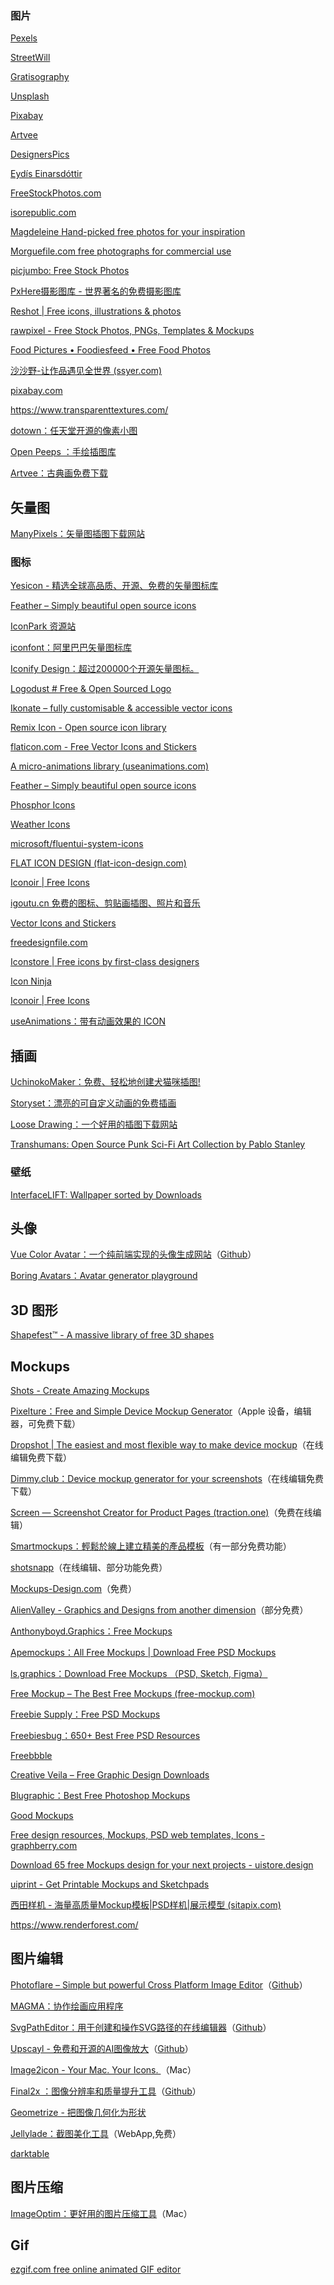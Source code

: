 ### 图片

[Pexels](https://www.pexels.com)

[StreetWill](http://streetwill.co)

[Gratisography](https://gratisography.com/)

[Unsplash](https://unsplash.com/)

[Pixabay](https://pixabay.com/)

[Artvee](https://artvee.com/)

[DesignersPics](http://www.designerspics.com/)

[Eydís Einarsdóttir](https://www.eydis.com/)

[FreeStockPhotos.com](https://www.freestockphotos.com/)

[isorepublic.com](https://isorepublic.com/)

[Magdeleine Hand-picked free photos for your inspiration](https://magdeleine.co/)

[Morguefile.com free photographs for commercial use](https://morguefile.com/)

[picjumbo: Free Stock Photos](https://picjumbo.com/)

[PxHere摄影图库 - 世界著名的免费摄影图库](https://pxhere.com/)

[Reshot | Free icons, illustrations & photos ](https://www.reshot.com)

[rawpixel - Free Stock Photos, PNGs, Templates & Mockups](https://www.rawpixel.com/)

[Food Pictures • Foodiesfeed • Free Food Photos](https://www.foodiesfeed.com/)

[沙沙野-让作品遇见全世界 (ssyer.com)](https://www.ssyer.com/)

[pixabay.com](https://pixabay.com/zh/)

https://www.transparenttextures.com/

[dotown：任天堂开源的像素小图](https://dotown.maeda-design-room.net/)

[Open Peeps ：手绘插图库](https://openpeeps.com/)

[Artvee：古典画免费下载](https://artvee.com/dl/the-young-scribe/)

## 矢量图

[ManyPixels：矢量图插图下载网站](https://www.manypixels.co/gallery)

### 图标

[Yesicon - 精选全球高品质、开源、免费的矢量图标库](https://yesicon.app/)

[Feather – Simply beautiful open source icons ](https://feathericons.com/)

[IconPark 资源站](https://iconpark.oceanengine.com/)

[iconfont：阿里巴巴矢量图标库](https://www.iconfont.cn/)
 
[Iconify Design：超过200000个开源矢量图标。](https://iconify.design/)

[Logodust # Free & Open Sourced Logo ](https://www.logodust.com/)

[Ikonate – fully customisable & accessible vector icons](https://ikonate.com/)

[Remix Icon - Open source icon library](https://remixicon.com/)

[flaticon.com - Free Vector Icons and Stickers](https://www.flaticon.com/)

[A micro-animations library (useanimations.com)](https://useanimations.com)

[Feather – Simply beautiful open source icons](https://feathericons.com/)

[Phosphor Icons](https://phosphoricons.com/)

[Weather Icons](https://erikflowers.github.io/weather-icons/)

[microsoft/fluentui-system-icons](https://github.com/microsoft/fluentui-system-icons)

[FLAT ICON DESIGN (flat-icon-design.com)](http://flat-icon-design.com/)

[Iconoir | Free Icons](https://iconoir.com/)

[igoutu.cn 免费的图标、剪贴画插图、照片和音乐](https://igoutu.cn/)

[Vector Icons and Stickers](https://www.flaticon.com/)

[freedesignfile.com](https://freedesignfile.com/)

[Iconstore | Free icons by first-class designers](https://iconstore.co/)

[Icon Ninja](https://www.iconninja.com/)

[Iconoir | Free Icons](https://iconoir.com/)

[useAnimations：带有动画效果的 ICON](https://useanimations.com/index.html)

## 插画

[UchinokoMaker：免费、轻松地创建犬猫咪插图!](https://uchinoko-maker.jp/?lang=zh-cmn-Hans)

[Storyset：漂亮的可自定义动画的免费插画](https://storyset.com/)

[Loose Drawing：一个好用的插图下载网站](https://loosedrawing.com/)

[Transhumans: Open Source Punk Sci-Fi Art Collection by Pablo Stanley](https://www.transhumans.xyz/)


### 壁纸

[InterfaceLIFT: Wallpaper sorted by Downloads](https://interfacelift.com/wallpaper/downloads/downloads/any/)

## 头像

[Vue Color Avatar：一个纯前端实现的头像生成网站](https://vue-color-avatar.leoku.dev/)（[Github](https://github.com/Codennnn/vue-color-avatar)）

[Boring Avatars：Avatar generator playground](https://boringavatars.com/)

## 3D 图形

[Shapefest™ - A massive library of free 3D shapes](https://www.shapefest.com/)

## Mockups

[Shots - Create Amazing Mockups](https://shots.so/)

[Pixelture：Free and Simple Device Mockup Generator](https://mockups.pixeltrue.com/)（Apple 设备，编辑器，可免费下载）

[Dropshot | The easiest and most flexible way to make device mockup](https://www.dropshot.rocks/)（在线编辑免费下载）

[Dimmy.club：Device mockup generator for your screenshots](https://dimmy.club/)（在线编辑免费下载）

[Screen — Screenshot Creator for Product Pages (traction.one)](https://screen.traction.one/)（免费在线编辑）

[Smartmockups：輕鬆於線上建立精美的產品模板](https://smartmockups.com/zh)（有一部分免费功能）

[shotsnapp](https://app.shotsnapp.com/)（在线编辑、部分功能免费）

[Mockups-Design.com](https://mockups-design.com/)（免费）

[AlienValley - Graphics and Designs from another dimension](https://alienvalley.com/freebies/)（部分免费）

[Anthonyboyd.Graphics：Free Mockups](https://www.anthonyboyd.graphics/mockups-collection/)

[Apemockups：All Free Mockups | Download Free PSD Mockups ](https://www.apemockups.com/)

[ ls.graphics：Download Free Mockups （PSD, Sketch, Figma） ](https://www.ls.graphics/free-mockups)

[Free Mockup – The Best Free Mockups (free-mockup.com)](https://www.free-mockup.com/)

[Freebie Supply：Free PSD Mockups](https://freebiesupply.com/free-psd-mockups/)

[Freebiesbug：650+ Best Free PSD Resources ](https://freebiesbug.com/psd-freebies/)

[Freebbble](https://freebbble.com/type/mockup/)

[Creative Veila – Free Graphic Design Downloads](https://www.veila.me/freebies)

[Blugraphic：Best Free Photoshop Mockups](https://www.blugraphic.com/mockups/)

[Good Mockups](https://goodmockups.com/)

[Free design resources, Mockups, PSD web templates, Icons - graphberry.com](https://www.graphberry.com/)

[Download 65 free Mockups design for your next projects - uistore.design](https://www.uistore.design/categories/mockups/)

[uiprint - Get Printable Mockups and Sketchpads](https://uiprint.co/)

[西田样机 - 海量高质量Mockup模板|PSD样机|展示模型 (sitapix.com)](https://mockup.sitapix.com/)


https://www.renderforest.com/ 


## 图片编辑

[Photoflare – Simple but powerful Cross Platform Image Editor](https://photoflare.io/)（[Github](https://github.com/PhotoFlare/photoflare)）

 [MAGMA：协作绘画应用程序](https://magma.com)

[SvgPathEditor：用于创建和操作SVG路径的在线编辑器](https://yqnn.github.io/svg-path-editor/)（[Github](https://github.com/Yqnn/svg-path-editor)）

[Upscayl - 免费和开源的AI图像放大](https://www.upscayl.org/)（[Github](https://github.com/upscayl/upscayl)）

[Image2icon - Your Mac. Your Icons. ](https://img2icnsapp.com/)（Mac）

[Final2x ：图像分辨率和质量提升工具](https://final2x.tohru.top/)（[Github](https://github.com/Tohrusky/Final2x)）

[Geometrize - 把图像几何化为形状](https://www.geometrize.co.uk/)

[Jellylade：截图美化工具](https://app.jellylade.com/)（WebApp,免费）

[darktable](https://www.darktable.org/)

## 图片压缩

[ImageOptim：更好用的图片压缩工具](https://github.com/ImageOptim/ImageOptim)（Mac）

## Gif

[ezgif.com free online animated GIF editor](https://ezgif.com/)



